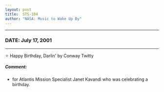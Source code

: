 ```yaml
---
layout: post
title:  STS-104
author: "NASA: Music to Wake Up By"
---
```


----
### DATE: July 17, 2001
----
✧ Happy Birthday, Darlin' by Conway Twitty

##### Comment:
* for Atlantis Mission Specialist Janet Kavandi who was celebrating a birthday.
